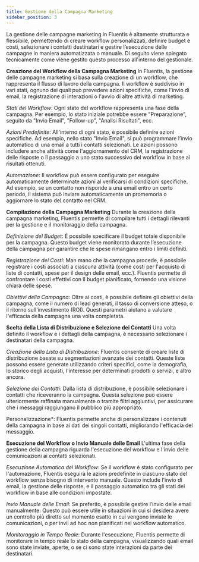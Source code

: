 ```yaml
---
title: Gestione della Campagna Marketing
sidebar_position: 3
---
```


La gestione delle campagne marketing in Fluentis è altamente strutturata e flessibile, permettendo di creare workflow personalizzati, definire budget e costi, selezionare i contatti destinatari e gestire l’esecuzione delle campagne in maniera automatizzata o manuale. Di seguito viene spiegato tecnicamente come viene gestito questo processo all'interno del gestionale.

**Creazione del Workflow della Campagna Marketing**
In Fluentis, la gestione delle campagne marketing si basa sulla creazione di un workflow, che rappresenta il flusso di lavoro della campagna. Il workflow è suddiviso in vari stati, ognuno dei quali può prevedere azioni specifiche, come l'invio di email, la registrazione di interazioni o l'avvio di altre attività di marketing.

*Stati del Workflow*: Ogni stato del workflow rappresenta una fase della campagna. Per esempio, lo stato iniziale potrebbe essere "Preparazione", seguito da "Invio Email", "Follow-up", "Analisi Risultati", ecc.

*Azioni Predefinite*: All'interno di ogni stato, è possibile definire azioni specifiche. Ad esempio, nello stato "Invio Email", si può programmare l’invio automatico di una email a tutti i contatti selezionati. Le azioni possono includere anche attività come l'aggiornamento del CRM, la registrazione delle risposte o il passaggio a uno stato successivo del workflow in base ai risultati ottenuti.

*Automazione*: Il workflow può essere configurato per eseguire automaticamente determinate azioni al verificarsi di condizioni specifiche. Ad esempio, se un contatto non risponde a una email entro un certo periodo, il sistema può inviare automaticamente un promemoria o aggiornare lo stato del contatto nel CRM.

**Compilazione della Campagna Marketing**
Durante la creazione della campagna marketing, Fluentis permette di compilare tutti i dettagli rilevanti per la gestione e il monitoraggio della campagna.

*Definizione del Budget*: È possibile specificare il budget totale disponibile per la campagna. Questo budget viene monitorato durante l’esecuzione della campagna per garantire che le spese rimangano entro i limiti definiti.

*Registrazione dei Costi*: Man mano che la campagna procede, è possibile registrare i costi associati a ciascuna attività (come costi per l'acquisto di liste di contatti, spese per il design delle email, ecc.). Fluentis permette di confrontare i costi effettivi con il budget pianificato, fornendo una visione chiara delle spese.

*Obiettivi della Campagna*: Oltre ai costi, è possibile definire gli obiettivi della campagna, come il numero di lead generati, il tasso di conversione atteso, o il ritorno sull'investimento (ROI). Questi parametri aiutano a valutare l'efficacia della campagna una volta completata.

**Scelta della Lista di Distribuzione e Selezione dei Contatti**
Una volta definito il workflow e i dettagli della campagna, è necessario selezionare i destinatari della campagna.

*Creazione della Lista di Distribuzione*: Fluentis consente di creare liste di distribuzione basate su segmentazioni avanzate dei contatti. Queste liste possono essere generate utilizzando criteri specifici, come la demografia, lo storico degli acquisti, l'interesse per determinati prodotti o servizi, e altro ancora.

*Selezione dei Contatti*: Dalla lista di distribuzione, è possibile selezionare i contatti che riceveranno la campagna. Questa selezione può essere ulteriormente raffinata manualmente o tramite filtri aggiuntivi, per assicurare che i messaggi raggiungano il pubblico più appropriato.

Personalizzazione*: Fluentis permette anche di personalizzare i contenuti della campagna in base ai dati dei singoli contatti, migliorando l'efficacia del messaggio.

**Esecuzione del Workflow o Invio Manuale delle Email**
L'ultima fase della gestione della campagna riguarda l'esecuzione del workflow e l'invio delle comunicazioni ai contatti selezionati.

*Esecuzione Automatica del Workflow*: Se il workflow è stato configurato per l'automazione, Fluentis eseguirà le azioni predefinite in ciascuno stato del workflow senza bisogno di intervento manuale. Questo include l'invio di email, la gestione delle risposte, e il passaggio automatico tra gli stati del workflow in base alle condizioni impostate.

*Invio Manuale delle Email*: Se preferito, è possibile gestire l’invio delle email manualmente. Questo può essere utile in situazioni in cui si desidera avere un controllo più diretto sul momento esatto in cui vengono inviate le comunicazioni, o per invii ad hoc non pianificati nel workflow automatico.

*Monitoraggio in Tempo Reale*: Durante l'esecuzione, Fluentis permette di monitorare in tempo reale lo stato della campagna, visualizzando quali email sono state inviate, aperte, o se ci sono state interazioni da parte dei destinatari.